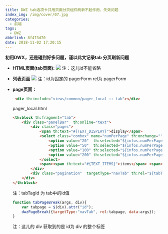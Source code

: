 ```yaml
---
title: DWZ tab选项卡共用页面分页组件刷新不起作用、失效问题
index_img: /img/cover/07.jpg
categories:
  - 前端
tags:
  - DWZ
abbrlink: 8f473d70
date: 2018-11-02 17:20:15
---
```

**初用DWX，还是碰到好多问题，谨以此文记录tab 分页刷新问题**

+ **HTML页面(tab页面):**
   ![](1.png)
   注：这儿id不能省略
+ **列表页面**
    ![](2.png)
   注：id为固定的 pagerForm    rel为 pagerForm
+ **page页面：**
   ```html
    <div th:include="views/common/pager_local :: tab"></div>
    ```
   
   pager_local.html
   ```html
   <th:block th:fragment="tab">
       <div class="panelBar"  th:online="text">
           <div class="pages">
               <span th:text="#{TEXT_DISPLAY}">display</span>
               <select class="combox" name="numPerPage" th:onchange="'javascript:tabPageBreak('+'{numPerPage:'+this.value+'}'+','+${tabTagId}+');'">
                   <option value="20"  th:selected="${infos.numPerPage}  == 20 ? 'selected' "  >20</option>
                   <option value="50"  th:selected="${infos.numPerPage}  == 50 ? 'selected' ">50</option>
                   <option value="100" th:selected="${infos.numPerPage}  == 100 ? 'selected' " >100</option>
                   <option value="200" th:selected="${infos.numPerPage}  == 200 ? 'selected' " >200</option>
               </select>
               <span><span th:text="#{TEXT_ITEMS}">items</span> <span>&nbsp;,&nbsp;</span><span th:text="#{TEXT_TOTAL}">total</span><span><label style="color:blue;">&nbsp;[[${infos.totalCount}]]&nbsp;</label></span><span th:text="#{TEXT_ITEMS}">items</span></span>
           </div>
           <div class="pagination"  targetType="navTab" th:rel="${tabTagId}" th:attr="totalCount=${infos.totalCount},numPerPage=${infos.numPerPage},currentPage=${infos.pageNum}"   pageNumShown="10" ></div>
       </div>
   </th:block>
   ```
   注：tabTagId 为 tab中的id值
   ```javascript
   function tabPageBreak(args, div){
       var tabpage = $(div).attr("id");
       dwzPageBreak({targetType:"navTab", rel:tabpage, data:args});
   }
   ```
   注：这儿的 div 获取到的是 id为 div 的整个标签
   